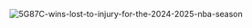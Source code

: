 ![5G87C-wins-lost-to-injury-for-the-2024-2025-nba-season](https://github.com/user-attachments/assets/eb622f4b-35ff-4a6c-8693-e6f93e91cb43)
